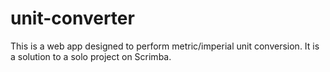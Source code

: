 # unit-converter
This is a web app designed to perform metric/imperial unit conversion. It is a solution to a solo project on Scrimba.
